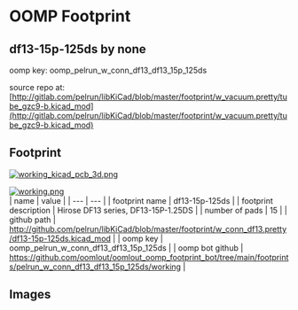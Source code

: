 # OOMP Footprint  
## df13-15p-125ds  by none  
  
oomp key: oomp_pelrun_w_conn_df13_df13_15p_125ds  
  
source repo at: [http://gitlab.com/pelrun/libKiCad/blob/master/footprint/w_vacuum.pretty/tube_gzc9-b.kicad_mod](http://gitlab.com/pelrun/libKiCad/blob/master/footprint/w_vacuum.pretty/tube_gzc9-b.kicad_mod)  
## Footprint  
  
[![working_kicad_pcb_3d.png](working_kicad_pcb_3d_600.png)](working_kicad_pcb_3d.png)  
  
[![working.png](working_600.png)](working.png)  
| name | value | 
| --- | --- | 
| footprint name | df13-15p-125ds | 
| footprint description | Hirose DF13 series, DF13-15P-1.25DS | 
| number of pads | 15 | 
| github path | http://github.com/pelrun/libKiCad/blob/master/footprint/w_conn_df13.pretty/df13-15p-125ds.kicad_mod | 
| oomp key | oomp_pelrun_w_conn_df13_df13_15p_125ds | 
| oomp bot github | https://github.com/oomlout/oomlout_oomp_footprint_bot/tree/main/footprints/pelrun_w_conn_df13_df13_15p_125ds/working | 
## Images  
